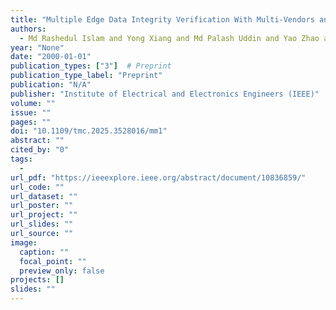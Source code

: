 ```yaml
---
title: "Multiple Edge Data Integrity Verification With Multi-Vendors and Multi-Servers in Mobile Edge Computing"
authors:
  - Md Rashedul Islam and Yong Xiang and Md Palash Uddin and Yao Zhao and Jonathan Kua and Longxiang Gao
year: "None"
date: "2000-01-01"
publication_types: ["3"]  # Preprint
publication_type_label: "Preprint"
publication: "N/A"
publisher: "Institute of Electrical and Electronics Engineers (IEEE)"
volume: ""
issue: ""
pages: ""
doi: "10.1109/tmc.2025.3528016/mm1"
abstract: ""
cited_by: "0"
tags:
  - 
url_pdf: "https://ieeexplore.ieee.org/abstract/document/10836859/"
url_code: ""
url_dataset: ""
url_poster: ""
url_project: ""
url_slides: ""
url_source: ""
image:
  caption: ""
  focal_point: ""
  preview_only: false
projects: []
slides: ""
---
```

